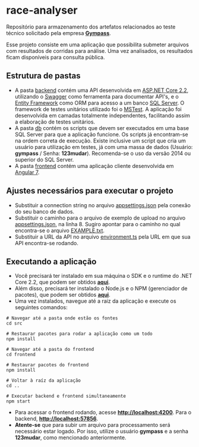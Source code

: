 # race-analyser
Repositório para armazenamento dos artefatos relacionados ao teste técnico solicitado pela empresa [**Gympass**](https://www.gympass.com).

Esse projeto consiste em uma aplicação que possibilita submeter arquivos com resultados de corridas para análise. Uma vez analisados, os resultados ficam disponíveis para consulta pública.

## Estrutura de pastas
- A pasta [backend](./src/backend) contém uma API desenvolvida em [ASP.NET Core 2.2](https://docs.microsoft.com/pt-br/aspnet/core/?view=aspnetcore-2.2), utilizando o [Swagger](https://swagger.io/) como ferramenta para documentar API's, e o [Entity Framework](https://docs.microsoft.com/pt-br/ef/core/) como ORM para acesso a um banco [SQL Server](https://docs.microsoft.com/pt-br/sql/sql-server/sql-server-technical-documentation?view=sql-server-2017). O framework de testes unitários utilizado foi o [MSTest](https://docs.microsoft.com/pt-br/dotnet/core/testing/unit-testing-with-mstest). A aplicação foi desenvolvida em camadas totalmente independentes, facilitando assim a elaboração de testes unitários.
- A pasta [db](./src/database) contém os scripts que devem ser executados em uma base SQL Server para que a aplicação funcione. Os scripts já encontram-se na ordem correta de execução. Existe inclusive um script que cria um usuário para utilização em testes, já com uma massa de dados (Usuário: **gympass** / Senha: **123mudar**). Recomenda-se o uso da versão 2014 ou superior do SQL Server.
- A pasta [frontend](./src/frontend) contém uma aplicação cliente desenvolvida em [Angular 7](https://angular.io/).

## Ajustes necessários para executar o projeto
- Substituir a connection string no arquivo [appsettings.json](./src/backend/Yagohf.Gympass.RaceAnalyser.Api/appsettings.json) pela conexão do seu banco de dados.
- Substituir o caminho para o arquivo de exemplo de upload no arquivo [appsettings.json](./src/backend/Yagohf.Gympass.RaceAnalyser.Api/appsettings.json), na linha 8. Sugiro apontar para o caminho no qual encontra-se o arquivo [EXAMPLE.txt](./src/simulations/EXAMPLE.txt).
- Substituir a URL da API no arquivo [environment.ts](./src/frontend/src/environments/environment.ts) pela URL em que sua API encontra-se rodando.

## Executando a aplicação
- Você precisará ter instalado em sua máquina o SDK e o runtime do .NET Core 2.2, que podem ser obtidos [**aqui**](https://dotnet.microsoft.com/download/dotnet-core/2.2).
- Além disso, precisará ter instalado o Node.js e o NPM (gerenciador de pacotes), que podem ser obtidos [**aqui**](https://nodejs.org/en/).
- Uma vez instalados, navegue até a raiz da aplicação e execute os seguintes comandos:

```
# Navegar até a pasta onde estão os fontes
cd src

# Restaurar pacotes para rodar a aplicação como um todo
npm install

# Navegar até a pasta do frontend
cd frontend

# Restaurar pacotes do frontend
npm install

# Voltar à raíz da aplicação
cd ..

# Executar backend e frontend simultaneamente
npm start
```
- Para acessar o frontend rodando, acesse [**http://localhost:4200**](http://localhost:4200). Para o backend, [**http://localhost:57856**](http://localhost:57856).
- **Atente-se** que para subir um arquivo para processamento será necessário estar logado. Por isso, utilize o usuário **gympass** e a senha **123mudar**, como mencionado anteriormente. 
